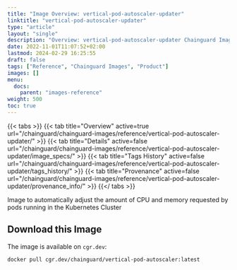 ```yaml
---
title: "Image Overview: vertical-pod-autoscaler-updater"
linktitle: "vertical-pod-autoscaler-updater"
type: "article"
layout: "single"
description: "Overview: vertical-pod-autoscaler-updater Chainguard Image"
date: 2022-11-01T11:07:52+02:00
lastmod: 2024-02-29 16:25:55
draft: false
tags: ["Reference", "Chainguard Images", "Product"]
images: []
menu: 
  docs: 
    parent: "images-reference"
weight: 500
toc: true
---
```


{{< tabs >}}
{{< tab title="Overview" active=true url="/chainguard/chainguard-images/reference/vertical-pod-autoscaler-updater/" >}}
{{< tab title="Details" active=false url="/chainguard/chainguard-images/reference/vertical-pod-autoscaler-updater/image_specs/" >}}
{{< tab title="Tags History" active=false url="/chainguard/chainguard-images/reference/vertical-pod-autoscaler-updater/tags_history/" >}}
{{< tab title="Provenance" active=false url="/chainguard/chainguard-images/reference/vertical-pod-autoscaler-updater/provenance_info/" >}}
{{</ tabs >}}



<!--overview:start-->
Image to automatically adjust the amount of CPU and memory requested by pods running in the Kubernetes Cluster
<!--overview:end-->

<!--getting:start-->
## Download this Image
The image is available on `cgr.dev`:

```
docker pull cgr.dev/chainguard/vertical-pod-autoscaler:latest
```
<!--getting:end-->

<!--body:start-->
<!--body:end-->

